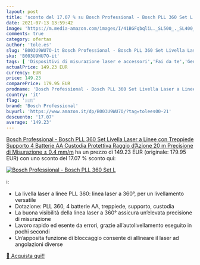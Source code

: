 ```yaml
---
layout: post
title: 'sconto del 17.07 % su Bosch Professional - Bosch PLL 360 Set L  '
date: 2021-07-13 13:59:42
image: 'https://m.media-amazon.com/images/I/41BGFqbqliL._SL500_._SL400_.jpg'
comments: true
category: ofertas
author: 'tole.es'
slug: 'B003U9WU7O-it Bosch Professional - Bosch PLL 360 Set Livella Laser a...'
sku: 'B003U9WU7O-it'
tags: [ 'Dispositivi di misurazione laser e accessori','Fai da te','Generatori di linea laser','Livelle laser','Strumenti di misura e layout','Utensili elettrici e a mano','bosch professional', ]
actualPrice: 149.23 EUR
currency: EUR
price: 149.23
comparePrice: 179.95 EUR
prodname: 'Bosch Professional - Bosch PLL 360 Set Livella Laser a Linee con Treppiede  Supporto  4 Batterie AA  Custodia Protettiva  Raggio d’Azione 20 m  Precisione di Misurazione ± 0.4 mm/m'
country: 'it'
flag: '🇮🇹'
brand: 'Bosch Professional'
buyurl: 'https://www.amazon.it/dp/B003U9WU7O/?tag=tolees00-21'
descuento: '17.07'
average: '149.23'
---
```


[Bosch Professional - Bosch PLL 360 Set Livella Laser a Linee con Treppiede  Supporto  4 Batterie AA  Custodia Protettiva  Raggio d’Azione 20 m  Precisione di Misurazione ± 0.4 mm/m](https://www.amazon.it/dp/B003U9WU7O/?tag=tolees00-21) ha un prezzo di 149.23 EUR (originale: 179.95 EUR) con uno sconto del 17.07 % sconto qui:

[![Bosch Professional - Bosch PLL 360 Set L](https://m.media-amazon.com/images/I/41BGFqbqliL._SL500_._SL400_.jpg)](https://www.amazon.it/dp/B003U9WU7O/?tag=tolees00-21)

ℹ️:

- La livella laser a linee PLL 360: linea laser a 360°, per un livellamento versatile
- Dotazione: PLL 360, 4 batterie AA, treppiede, supporto, custodia
- La buona visibilità della linea laser a 360° assicura un’elevata precisione di misurazione
- Lavoro rapido ed esente da errori, grazie all’autolivellamento eseguito in pochi secondi
- Un’apposita funzione di bloccaggio consente di allineare il laser ad angolazioni diverse

[🛒 Acquista qui!!](https://www.amazon.it/dp/B003U9WU7O/?tag=tolees00-21)

